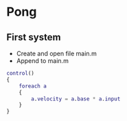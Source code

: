 # Pong

## First system

* Create and open file main.m
* Append to main.m

~~~ m
control()
{
    foreach a
    {
        a.velocity = a.base * a.input
    }
}
~~~
